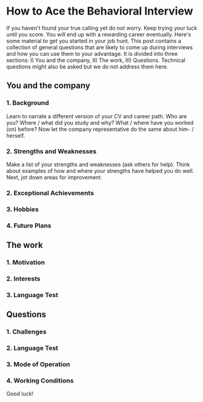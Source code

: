 # How to Ace the Behavioral Interview

If you haven't found your true calling yet do not worry. Keep trying your luck until you score. You will end up with a rewarding career eventually. Here's some material to get you started in your job hunt. This post contains a collection of general questions that are likely to come up during interviews and how you can use them to your advantage. It is divided into three sections: I) You and the company, II) The work, III) Questions. Technical questions might also be asked but we do not address them here.

## You and the company
### 1. Background
Learn to narrate a different version of your CV and career path. Who are you? Where / what did you study and why? What / where have you worked (on) before? Now let the company representative do the same about him- / herself.
### 2. Strengths and Weaknesses
Make a list of your strengths and weaknesses (ask others for help). Think about examples of how and where your strengths have helped you do well. Next, jot down areas for improvement.
### 2. Exceptional Achievements
### 3. Hobbies
### 4. Future Plans

## The work
### 1. Motivation
### 2. Interests
### 3. Language Test


## Questions
### 1. Challenges
### 2. Language Test
### 3. Mode of Operation
### 4. Working Conditions


Good luck!
